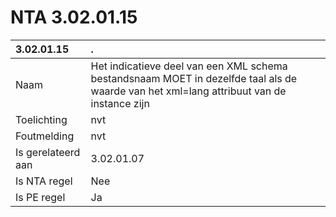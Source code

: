 # NTA 3.02.01.15

 3.02.01.15 | . 
 :--- | :--- 
 Naam | Het indicatieve deel van een XML schema bestandsnaam MOET in dezelfde taal als de waarde van het xml=lang attribuut van de instance zijn 
 Toelichting | nvt 
 Foutmelding | nvt 
 Is gerelateerd aan | 3.02.01.07 
 Is NTA regel | Nee 
 Is PE regel | Ja 
